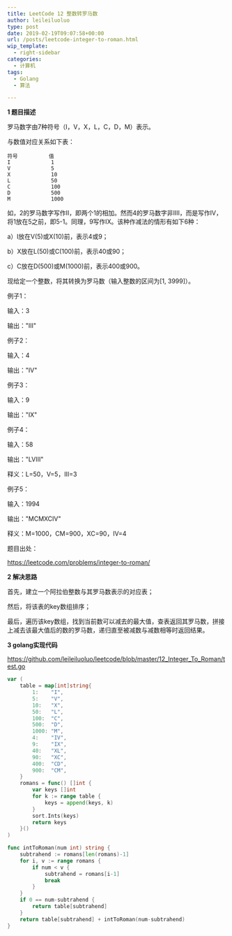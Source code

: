 ```yaml
---
title: LeetCode 12 整数转罗马数
author: leileiluoluo
type: post
date: 2019-02-19T09:07:58+00:00
url: /posts/leetcode-integer-to-roman.html
wip_template:
  - right-sidebar
categories:
  - 计算机
tags:
  - Golang
  - 算法

---
```

**1 题目描述**
  
罗马数字由7种符号（I，V，X，L，C，D，M）表示。
  
与数值对应关系如下表：

```
符号          值
I             1
V             5
X             10
L             50
C             100
D             500
M             1000
```

如，2的罗马数字写作II，即两个1的相加。然而4的罗马数字非IIII，而是写作IV，将1放在5之前，即5-1。同理，9写作IX。该种作减法的情形有如下6种：
  
a）I放在V(5)或X(10)前，表示4或9；
  
b）X放在L(50)或C(100)前，表示40或90；
  
c）C放在D(500)或M(1000)前，表示400或900。
  
现给定一个整数，将其转换为罗马数（输入整数的区间为[1, 3999]）。

例子1：

输入：3

输出："III"

例子2：

输入：4

输出："IV"

例子3：

输入：9

输出："IX"

例子4：

输入：58

输出："LVIII"

释义：L=50，V=5，III=3

例子5：

输入：1994

输出："MCMXCIV"

释义：M=1000，CM=900，XC=90，IV=4

题目出处：
  
<a href="https://leetcode.com/problems/integer-to-roman/" target="_blank" rel="noopener">https://leetcode.com/problems/integer-to-roman/</a>

**2 解决思路**
  
首先，建立一个阿拉伯整数与其罗马数表示的对应表；
  
然后，将该表的key数组排序；
  
最后，遍历该key数组，找到当前数可以减去的最大值，查表返回其罗马数，拼接上减去该最大值后的数的罗马数，递归直至被减数与减数相等时返回结果。

**3 golang实现代码**
  
<a href="https://github.com/leileiluoluo/leetcode/blob/master/12_Integer_To_Roman/test.go" target="_blank" rel="noopener">https://github.com/leileiluoluo/leetcode/blob/master/12_Integer_To_Roman/test.go</a>

```go
var (
    table = map[int]string{
        1:    "I",
        5:    "V",
        10:   "X",
        50:   "L",
        100:  "C",
        500:  "D",
        1000: "M",
        4:    "IV",
        9:    "IX",
        40:   "XL",
        90:   "XC",
        400:  "CD",
        900:  "CM",
    }
    romans = func() []int {
        var keys []int
        for k := range table {
            keys = append(keys, k)
        }
        sort.Ints(keys)
        return keys
    }()
)

func intToRoman(num int) string {
    subtrahend := romans[len(romans)-1]
    for i, v := range romans {
        if num < v {
            subtrahend = romans[i-1]
            break
        }
    }
    if 0 == num-subtrahend {
        return table[subtrahend]
    }
    return table[subtrahend] + intToRoman(num-subtrahend)
}
```